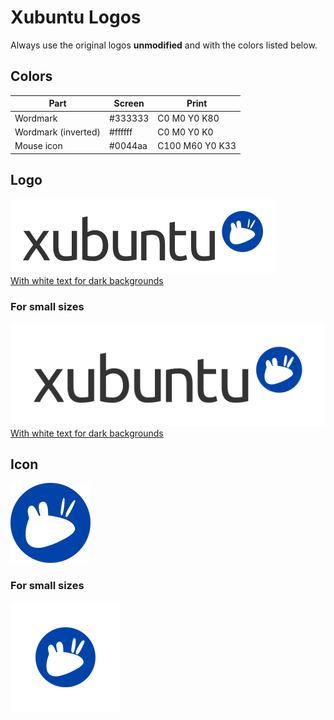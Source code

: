 # Xubuntu Logos

Always use the original logos **unmodified** and with the colors listed below.

## Colors

| Part               | Screen  | Print          |
| ------------------- | ------- | --------------- |
| Wordmark            | #333333 | C0 M0 Y0 K80    |
| Wordmark (inverted) | #ffffff | C0 M0 Y0 K0     |
| Mouse icon          | #0044aa | C100 M60 Y0 K33 |

## Logo

[![](png/logo/xubuntu_logo_black.png)](logo_black.svg) <br />
[With white text for dark backgrounds](logo_white.svg)

### For small sizes
![Xubuntu logo](logo_black_small.svg)<br />
[With white text for dark backgrounds](logo_white_small.svg)

## Icon

![Xubuntu icon](icon.svg)

### For small sizes
![Xubuntu icon small](icon_small.svg)
	
